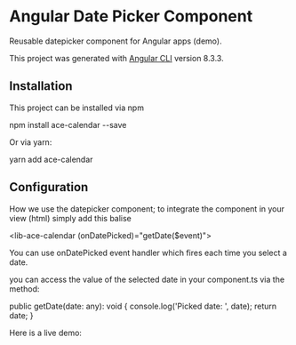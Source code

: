 # Angular Date Picker Component

Reusable datepicker component for Angular apps (demo).

This project was generated with [Angular CLI](https://github.com/angular/angular-cli) version 8.3.3.

## Installation

This project can be installed via npm 

npm install ace-calendar --save

Or via yarn:

yarn add ace-calendar

## Configuration

How we use the datepicker component; to integrate the component in your view (html) simply add this balise

<lib-ace-calendar (onDatePicked)="getDate($event)"></lib-ace-calendar>

You can use onDatePicked event handler which fires each time you select a date. 

you can access the value of the selected date in your component.ts via the method:

  public getDate(date: any): void {
    console.log('Picked date: ', date);
    return date;
  }

  Here is a live demo:

